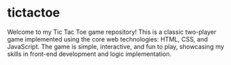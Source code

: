 # tictactoe
Welcome to my Tic Tac Toe game repository! This is a classic two-player game implemented using the core web technologies: HTML, CSS, and JavaScript. The game is simple, interactive, and fun to play, showcasing my skills in front-end development and logic implementation.
